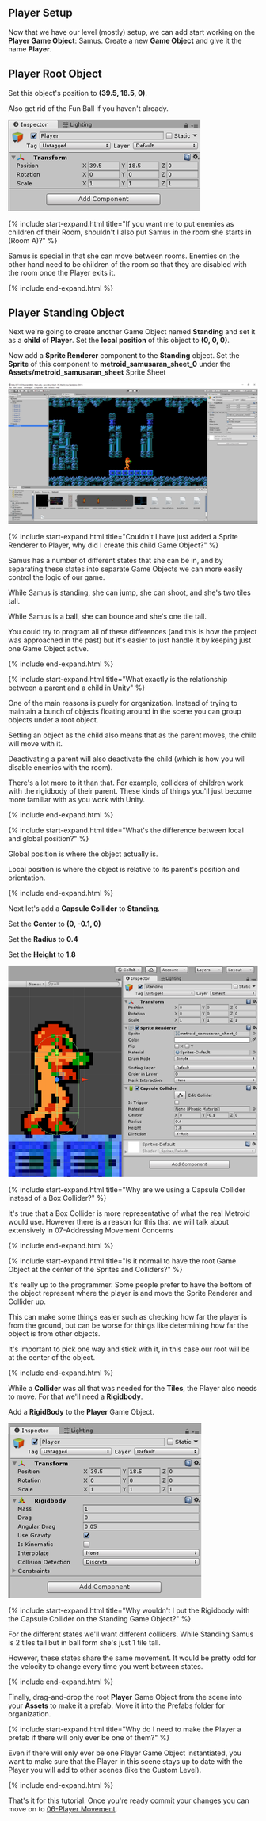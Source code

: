 ## Player Setup

Now that we have our level (mostly) setup, we can add start working on the **Player Game Object**: Samus.
Create a new **Game Object** and give it the name **Player**.

## Player Root Object

Set this object's position to **(39.5, 18.5, 0)**.

Also get rid of the Fun Ball if you haven't already.

![PlayerObject](./05/PlayerObject.PNG)

{% include start-expand.html title="If you want me to put enemies as children of their Room, shouldn't I also put Samus in the room she starts in (Room A)?" %}
<p>Samus is special in that she can move between rooms. Enemies on the other hand need to be children of the room so that they are disabled with the room once the Player exits it.</p>
{% include end-expand.html %}

## Player Standing Object

Next we're going to create another Game Object named **Standing** and set it as a **child** of **Player**. Set the **local position** of this object to **(0, 0, 0)**.

Now add a **Sprite Renderer** component to the **Standing** object. Set the **Sprite** of this component to **metroid\_samusaran\_sheet\_0** under the **Assets/metroid\_samusaran\_sheet** Sprite Sheet

![AddedSprite](./05/AddedSprite.PNG)

{% include start-expand.html title="Couldn't I have just added a Sprite Renderer to Player, why did I create this child Game Object?" %}
<p>Samus has a number of different states that she can be in, and by separating these states into separate Game Objects we can more easily control the logic of our game.</p> 
<p>While Samus is standing, she can jump, she can shoot, and she's two tiles tall.</p>
<p>While Samus is a ball, she can bounce and she's one tile tall.</p>
<p>You could try to program all of these differences (and this is how the project was approached in the past) but it's easier to just handle it by keeping just one Game Object active.</p>
{% include end-expand.html %}

{% include start-expand.html title="What exactly is the relationship between a parent and a child in Unity" %}
<p>One of the main reasons is purely for organization. Instead of trying to maintain a bunch of objects floating around in the scene you can group objects under a root object.</p> 
<p>Setting an object as the child also means that as the parent moves, the child will move with it.</p>
<p>Deactivating a parent will also deactivate the child (which is how you will disable enemies with the room).</p>
<p>There's a lot more to it than that. For example, colliders of children work with the rigidbody of their parent. These kinds of things you'll just become more familiar with as you work with Unity.</p>
{% include end-expand.html %}

{% include start-expand.html title="What's the difference between local and global position?" %}
<p>Global position is where the object actually is.</p>
<p>Local position is where the object is relative to its parent's position and orientation.</p>
{% include end-expand.html %}


Next let's add a **Capsule Collider** to **Standing**.

Set the **Center** to **(0, -0.1, 0)**

Set the **Radius** to **0.4**

Set the **Height** to **1.8**

![AddedCapsuleCollider](./05/AddedCapsuleCollider.PNG)

{% include start-expand.html title="Why are we using a Capsule Collider instead of a Box Collider?" %}
<p>It's true that a Box Collider is more representative of what the real Metroid would use. However there is a reason for this that we will talk about extensively in 07-Addressing Movement Concerns</p>
{% include end-expand.html %}

{% include start-expand.html title="Is it normal to have the root Game Object at the center of the Sprites and Colliders?" %}
<p>It's really up to the programmer. Some people prefer to have the bottom of the object represent where the player is and move the Sprite Renderer and Collider up.</p>
<p>This can make some things easier such as checking how far the player is from the ground, but can be worse for things like determining how far the object is from other objects.</p>
<p>It's important to pick one way and stick with it, in this case our root will be at the center of the object.</p>
{% include end-expand.html %}

While a **Collider** was all that was needed for the **Tiles**, the Player also needs to move. For that we'll need a **Rigidbody**.

Add a **RigidBody** to the **Player** Game Object.

![AddedCapsuleCollider](./05/AddedRigidbody.PNG)

{% include start-expand.html title="Why wouldn't I put the Rigidbody with the Capsule Collider on the Standing Game Object?" %}
<p>For the different states we'll want different colliders. While Standing Samus is 2 tiles tall but in ball form she's just 1 tile tall.</p>
<p>However, these states share the same movement. It would be pretty odd for the velocity to change every time you went between states.</p>
{% include end-expand.html %}

Finally, drag-and-drop the root **Player** Game Object from the scene into your **Assets** to make it a prefab. Move it into the Prefabs folder for organization.

{% include start-expand.html title="Why do I need to make the Player a prefab if there will only ever be one of them?" %}
<p>Even if there will only ever be one Player Game Object instantiated, you want to make sure that the Player in this scene stays up to date with the Player you will add to other scenes (like the Custom Level).</p>
{% include end-expand.html %}

That's it for this tutorial. Once you're ready commit your changes you can move on to [06-Player Movement](./06-PlayerMovement).